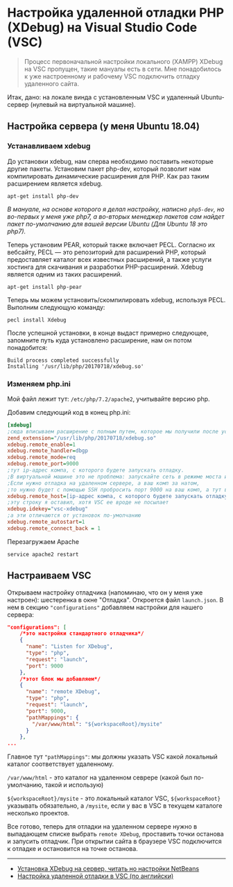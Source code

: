# Настройка удаленной отладки PHP (XDebug) на Visual Studio Code (VSC)

>Процесс первоначальной настройки локального (XAMPP) XDebug на VSC пропущен, такие мануалы есть в сети. Мне понадобилось к уже настроенному и рабочему VSC подключить отладку удаленного сайта.

Итак, дано: на локале винда с установленным VSC и удаленный Ubuntu-сервер (нулевый на виртуальной машине). 

## Настройка сервера (у меня Ubuntu 18.04)

### Устанавливаем xdebug

До установки xdebug, нам сперва необходимо поставить некоторые другие пакеты. Установим пакет php-dev, который позволит нам компилировать динамические расширения для PHP. Как раз таким расширением является xdebug.

``apt-get install php-dev``

*В мануале, на основе которого я делал настройку, написно ``php5-dev``, но во-первых у меня уже php7, а во-вторых менеджер пакетов сам найдет пакет по-умолчанию для вашей версии Ubuntu (Для Ubuntu 18 это php7).*

Теперь установим PEAR, который также включает PECL. Согласно их вебсайту, PECL — это репозиторий для расширений PHP, который предоставляет каталог всех известных расширений, а также услуги хостинга для скачивания и разработки PHP-расширений. Xdebug является одним из таких расширений.

``apt-get install php-pear``

Теперь мы можем установить/скомпилировать xdebug, используя PECL. Выполним следующую команду:

``pecl install Xdebug``

После успешной установки, в конце выдаст примерно следующее, запомните путь куда установлено расширение, нам он потом понадобится:
```
Build process completed successfully
Installing '/usr/lib/php/20170718/xdebug.so'
```

### Изменяем php.ini 
Мой файл лежит тут: ``/etc/php/7.2/apache2``, учитывайте версию php.

Добавим следующий код в конец php.ini:
```ini
[xdebug]
;сюда вписываем расширение с полным путем, которое мы получили после установки Xdebug
zend_extension="/usr/lib/php/20170718/xdebug.so"
xdebug.remote_enable=1
xdebug.remote_handler=dbgp
xdebug.remote_mode=req
xdebug.remote_port=9000
;тут ip-адрес компа, с которого будете запускать отладку. 
;В виртуальной машине это не проблема: запускайте сеть в режиме моста и получите комп в локальной сети. 
;Если нужно отладка на удаленном сервере, а ваш комп за натом, 
;то нужно будет с помощью SSH пробросить порт 9000 на ваш комп, а тут вписать 127.0.0.1
xdebug.remote_host=[ip-адрес компа, с которого будете запускать отладку]
;эту строку я оставил, хотя VSC ее вроде не посылает
xdebug.idekey="vsc-xdebug"
;а эти отличаются от установок по-умолчанию
xdebug.remote_autostart=1
xdebug.remote_connect_back = 1
```

Перезагружаем Apache
```
service apache2 restart
```

## Настраиваем VSC

Открываем настройку отладчика (напоминаю, что он у меня уже настроен): шестеренка в окне "Отладка". Откроется файл ``launch.json``. В нем в секцию ``"configurations"`` добавляем настройки для нашего сервера:

```json
"configurations": [
    /*это настройки стандартного отладчика*/
    {
      "name": "Listen for XDebug",
      "type": "php",
      "request": "launch",
      "port": 9000
    },
    /*этот блок мы добавляем*/
    {
      "name": "remote XDebug",
      "type": "php",
      "request": "launch",
      "port": 9000,
      "pathMappings": {
        "/var/www/html": "${workspaceRoot}/mysite"
      }
    },
...
```

Главное тут ``"pathMappings"``: мы должны указать VSC какой локальный каталог соответствует удаленному. 

``/var/www/html`` - это каталог на удаленном севрере (какой был по-умолчанию, такой и использую)

``${workspaceRoot}/mysite`` - это локальный каталог VSC, ``${workspaceRoot}`` указывать обязательно, а ``/mysite``, если у вас в VSC в текущем каталоге несколько проектов.

Все готово, теперь для отладки на удаленном сервере нужно в выпадающем списке выбрать ``remote XDebug``, проставить точки останова и запусить отладчик. При открытии сайта в браузере VSC подключится к отладке и остановится на точке останова.

***
* [Установка XDebug на сервер, читать но настройки NetBeans](https://sohabr.net/habr/post/243073/)
* [Настройка удаленной отладки в VSC (по английски)](https://aaroneaton.blog/vs-code-remote-xdebug/)
